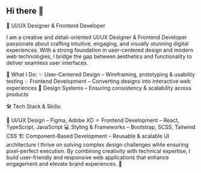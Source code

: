 ## Hi there 👋

<!--
**sashishrestha/sashishrestha** is a ✨ _special_ ✨ repository because its `README.md` (this file) appears on your GitHub profile.

Here are some ideas to get you started:

- 🔭 I’m currently working on ...
- 🌱 I’m currently learning ...
- 👯 I’m looking to collaborate on ...
- 🤔 I’m looking for help with ...
- 💬 Ask me about ...
- 📫 How to reach me: ...
- 😄 Pronouns: ...
- ⚡ Fun fact: ...
-->
🚀 UI/UX Designer & Frontend Developer

I am a creative and detail-oriented UI/UX Designer & Frontend Developer passionate about crafting intuitive, engaging, and visually stunning digital experiences. With a strong foundation in user-centered design and modern web technologies, I bridge the gap between aesthetics and functionality to deliver seamless user interfaces.

🔹 What I Do:
✨ User-Centered Design – Wireframing, prototyping & usability testing
💡 Frontend Development – Converting designs into interactive web experiences
🎨 Design Systems – Ensuring consistency & scalability across products

🛠 Tech Stack & Skills:

🎨 UI/UX Design – Figma, Adobe XD
⚛️ Frontend Development – React, TypeScript, JavaScript
💻 Styling & Frameworks – Bootstrap, SCSS, Tailwind CSS
🏗 Component-Based Development – Reusable & scalable UI architecture
I thrive on solving complex design challenges while ensuring pixel-perfect execution. By combining creativity with technical expertise, I build user-friendly and responsive web applications that enhance engagement and elevate brand experiences. 🚀
